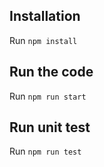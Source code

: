 ## Installation

Run `npm install`

## Run the code

Run `npm run start`

## Run unit test

Run `npm run test`